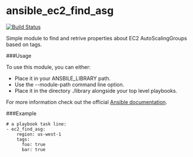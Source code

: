 # ansible_ec2_find_asg

[![Build Status](https://api.travis-ci.org/riccardofreixo/ansible_ec2_find_asg.svg?branch=master)](https://travis-ci.org/riccardofreixo/ansible_ec2_find_asg)

Simple module to find and retrive properties about EC2 AutoScalingGroups based on tags.

###Usage

To use this module, you can either:

* Place it in your ANSBILE_LIBRARY path.
* Use the --module-path command line option.
* Place it in the directory ./library alongside your top level playbooks.

For more information check out the official [Ansible documentation](http://docs.ansible.com/developing_modules.html "Developing Modules").

###Example

```
# a playbook task line:
- ec2_find_asg:
    region: us-west-1
    tags:
      foo: true
      bar: true
```

